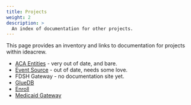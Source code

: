```yaml
---
title: Projects
weight: 2
description: >
  An index of documentation for other projects.
---
```


This page provides an inventory and links to documentation for projects within ideacrew.

* [ACA Entities](http://ic-aca-entities-docs.s3-website-us-east-1.amazonaws.com/trunk/) - very out of date, and bare.
* [Event Source](http://ic-event-source-docs.s3-website-us-east-1.amazonaws.com/trunk) - out of date, needs some love.
* FDSH Gateway - no documentation site yet.
* [GlueDB](https://gluedb.docs.ideacrew.com/me_carrier_boarding/)
* [Enroll](https://enroll.docs.ideacrew.com/)
* [Medicaid Gateway](http://medicaid-gateway.docs.ideacrew.com/)